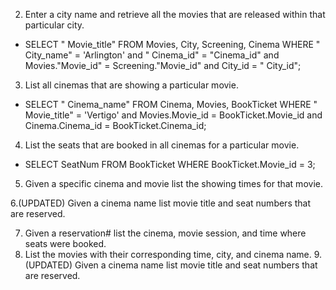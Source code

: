 2. Enter a city name and retrieve all the movies that are released within that particular city.
- SELECT " Movie_title" FROM Movies, City, Screening, Cinema WHERE " City_name" = 'Arlington' and " Cinema_id" = "Cinema_id" and Movies."Movie_id" = Screening."Movie_id" and City_id = " City_id";
3. List all cinemas that are showing a particular movie.
- SELECT " Cinema_name" FROM Cinema, Movies, BookTicket WHERE " Movie_title" = 'Vertigo' and Movies.Movie_id = BookTicket.Movie_id and Cinema.Cinema_id = BookTicket.Cinema_id;
4. List the seats that are booked in all cinemas for a particular movie.
- SELECT SeatNum FROM BookTicket WHERE BookTicket.Movie_id = 3;

5. Given a specific cinema and movie list the showing times for that movie.

6.(UPDATED) Given a cinema name list movie title and seat numbers that are reserved.

7. Given a reservation# list the cinema, movie session, and time where seats were booked.
8. List the movies with their corresponding time, city, and cinema name.
9.(UPDATED) Given a cinema name list movie title and seat numbers that are reserved.


